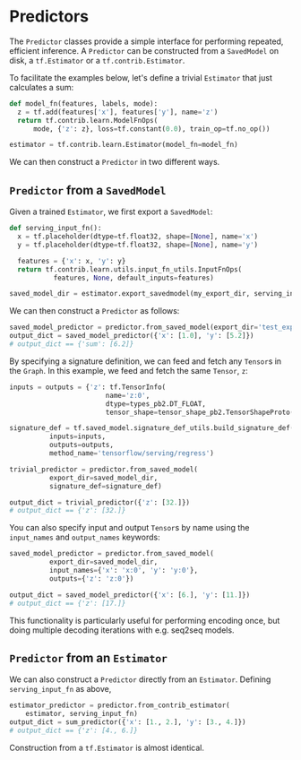 # Predictors

The `Predictor` classes provide a simple interface for performing repeated,
efficient inference. A `Predictor` can be constructed from a `SavedModel` on
disk, a `tf.Estimator` or a `tf.contrib.Estimator`.

To facilitate the examples below, let's define a trivial `Estimator` that just
calculates a sum:

```python
def model_fn(features, labels, mode):
  z = tf.add(features['x'], features['y'], name='z')
  return tf.contrib.learn.ModelFnOps(
      mode, {'z': z}, loss=tf.constant(0.0), train_op=tf.no_op())

estimator = tf.contrib.learn.Estimator(model_fn=model_fn)
```

We can then construct a `Predictor` in two different ways.

## `Predictor` from a `SavedModel`

Given a trained `Estimator`, we first export a `SavedModel`:

```python
def serving_input_fn():
  x = tf.placeholder(dtype=tf.float32, shape=[None], name='x')
  y = tf.placeholder(dtype=tf.float32, shape=[None], name='y')

  features = {'x': x, 'y': y}
  return tf.contrib.learn.utils.input_fn_utils.InputFnOps(
           features, None, default_inputs=features)

saved_model_dir = estimator.export_savedmodel(my_export_dir, serving_input_fn)
```

We can then construct a `Predictor` as follows:

```python
saved_model_predictor = predictor.from_saved_model(export_dir='test_export_dir')
output_dict = saved_model_predictor({'x': [1.0], 'y': [5.2]})
# output_dict == {'sum': [6.2]}
```

By specifying a signature definition, we can feed and fetch any `Tensor`s in
the `Graph`. In this example, we feed and fetch the same `Tensor`, `z`:

```python
inputs = outputs = {'z': tf.TensorInfo(
                        name='z:0',
                        dtype=types_pb2.DT_FLOAT,
                        tensor_shape=tensor_shape_pb2.TensorShapeProto())}

signature_def = tf.saved_model.signature_def_utils.build_signature_def(
          inputs=inputs,
          outputs=outputs,
          method_name='tensorflow/serving/regress')

trivial_predictor = predictor.from_saved_model(
          export_dir=saved_model_dir,
          signature_def=signature_def)

output_dict = trivial_predictor({'z': [32.]})
# output_dict == {'z': [32.]}
```

You can also specify input and output `Tensor`s by name using the `input_names`
and `output_names` keywords:

```python
saved_model_predictor = predictor.from_saved_model(
          export_dir=saved_model_dir,
          input_names={'x': 'x:0', 'y': 'y:0'},
          outputs={'z': 'z:0'})

output_dict = saved_model_predictor({'x': [6.], 'y': [11.]})
# output_dict == {'z': [17.]}
```

This functionality is particularly useful for performing encoding once, but
doing multiple decoding iterations with e.g. seq2seq models.

## `Predictor` from an `Estimator`

We can also construct a `Predictor` directly from an `Estimator`. Defining
`serving_input_fn` as above,

```python
estimator_predictor = predictor.from_contrib_estimator(
    estimator, serving_input_fn)
output_dict = sum_predictor({'x': [1., 2.], 'y': [3., 4.]})
# output_dict == {'z': [4., 6.]}
```

Construction from a `tf.Estimator` is almost identical.

